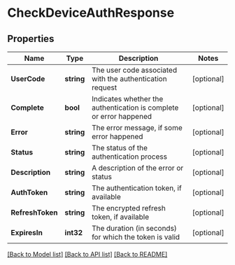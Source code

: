 # CheckDeviceAuthResponse

## Properties

Name | Type | Description | Notes
------------ | ------------- | ------------- | -------------
**UserCode** | **string** | The user code associated with the authentication request | [optional] 
**Complete** | **bool** | Indicates whether the authentication is complete or error happened | [optional] 
**Error** | **string** | The error message, if some error happened | [optional] 
**Status** | **string** | The status of the authentication process | [optional] 
**Description** | **string** | A description of the error or status | [optional] 
**AuthToken** | **string** | The authentication token, if available | [optional] 
**RefreshToken** | **string** | The encrypted refresh token, if available | [optional] 
**ExpiresIn** | **int32** | The duration (in seconds) for which the token is valid | [optional] 

[[Back to Model list]](../README.md#documentation-for-models) [[Back to API list]](../README.md#documentation-for-api-endpoints) [[Back to README]](../README.md)


